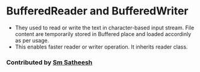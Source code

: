 # BufferedReader and BufferedWriter

* They used to read or write the text in character-based input stream. File content are temporarily stored in Buffered place and loaded accordinly as per usage.
* This enables faster reader or writer operation. It inherits reader class.

### Contributed by [Sm Satheesh](https://github.com/smsatheesh)